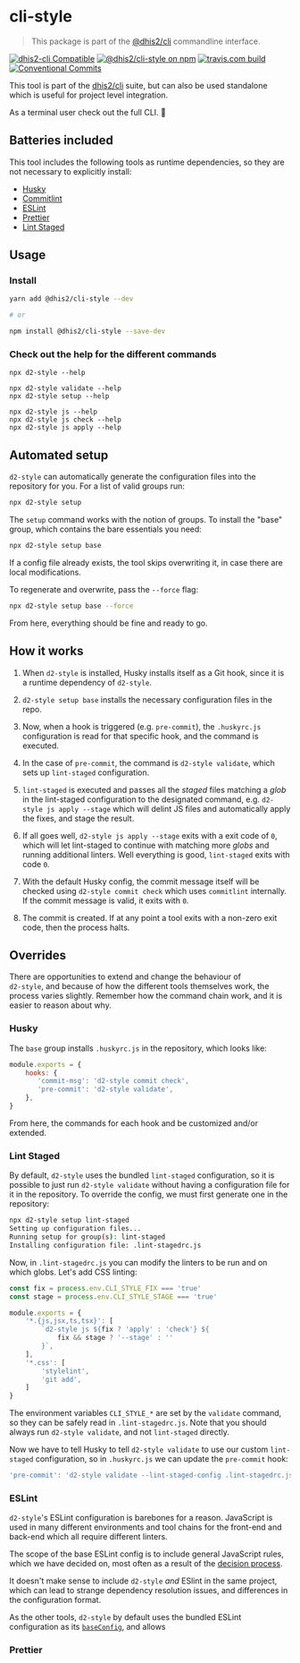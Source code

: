 # cli-style

> This package is part of the [@dhis2/cli](https://github.com/dhis2/cli)
> commandline interface.


[![dhis2-cli Compatible](https://img.shields.io/badge/dhis2-cli-ff69b4.svg)](https://github.com/dhis2/cli)
[![@dhis2/cli-style on npm](https://img.shields.io/npm/v/@dhis2/cli-style.svg)](https://www.npmjs.com/package/@dhis2/cli-style)
[![travis.com build](https://img.shields.io/travis/com/dhis2/cli-style.svg)](https://travis-ci.com/dhis2/cli-style)
[![Conventional Commits](https://img.shields.io/badge/Conventional%20Commits-1.0.0-yellow.svg)](https://conventionalcommits.org)

This tool is part of the [dhis2/cli](https://github.com/dhis2/cli)
suite, but can also be used standalone which is useful for project level
integration.

As a terminal user check out the full CLI. :rocket:

## Batteries included

This tool includes the following tools as runtime dependencies, so they
are not necessary to explicitly install:

- [Husky](https://github.com/typicode/husky)
- [Commitlint](https://commitlint.js.org)
- [ESLint](https://eslint.org/)
- [Prettier](https://prettier.io)
- [Lint Staged](https://github.com/okonet/lint-staged)

## Usage

### Install

```sh
yarn add @dhis2/cli-style --dev

# or

npm install @dhis2/cli-style --save-dev
```

### Check out the help for the different commands

```
npx d2-style --help

npx d2-style validate --help
npx d2-style setup --help

npx d2-style js --help
npx d2-style js check --help
npx d2-style js apply --help
```

## Automated setup

`d2-style` can automatically generate the configuration files into the
repository for you. For a list of valid groups run:

```sh
npx d2-style setup
```

The `setup` command works with the notion of groups. To install the
"base" group, which contains the bare essentials you need:

```sh
npx d2-style setup base
```

If a config file already exists, the tool skips overwriting it, in case
there are local modifications.

To regenerate and overwrite, pass the `--force` flag:

```sh
npx d2-style setup base --force
```

From here, everything should be fine and ready to go.

## How it works

1. When `d2-style` is installed, Husky installs itself as a Git hook,
   since it is a runtime dependency of `d2-style`.

2. `d2-style setup base` installs the necessary configuration files in the
   repo. 

3. Now, when a hook is triggered (e.g. `pre-commit`), the `.huskyrc.js`
   configuration is read for that specific hook, and the command is
   executed.

4. In the case of `pre-commit`, the command is `d2-style validate`,
   which sets up `lint-staged` configuration.

5. `lint-staged` is executed and passes all the _staged_ files matching a
   _glob_ in the lint-staged configuration to the designated command,
   e.g. `d2-style js apply --stage` which will delint JS files and
   automatically apply the fixes, and stage the result.

6. If all goes well, `d2-style js apply --stage` exits with a exit code
   of `0`, which will let lint-staged to continue with matching more
   _globs_ and running additional linters. Well everything is good,
   `lint-staged` exits with code `0`.

7. With the default Husky config, the commit message itself will be
   checked using `d2-style commit check` which uses `commitlint`
   internally. If the commit message is valid, it exits with `0`.

8. The commit is created. If at any point a tool exits with a non-zero
   exit code, then the process halts.

## Overrides

There are opportunities to extend and change the behaviour of      
`d2-style`, and because of how the different tools themselves work, the
process varies slightly. Remember how the command chain work, and it is
easier to reason about why.

### Husky

The `base` group installs `.huskyrc.js` in the repository, which looks
like:

```js
module.exports = {
    hooks: {
       'commit-msg': 'd2-style commit check',
       'pre-commit': 'd2-style validate',
    },
}
```

From here, the commands for each hook and be customized and/or extended.

### Lint Staged

By default, `d2-style` uses the bundled `lint-staged` configuration, so
it is possible to just run `d2-style validate` without having a
configuration file for it in the repository. To override the config, we
must first generate one in the repository:

```sh
npx d2-style setup lint-staged
Setting up configuration files...
Running setup for group(s): lint-staged
Installing configuration file: .lint-stagedrc.js
```

Now, in `.lint-stagedrc.js` you can modify the linters to be run and on
which globs. Let's add CSS linting:

```js
const fix = process.env.CLI_STYLE_FIX === 'true'
const stage = process.env.CLI_STYLE_STAGE === 'true'

module.exports = {
    '*.{js,jsx,ts,tsx}': [
        `d2-style js ${fix ? 'apply' : 'check'} ${
            fix && stage ? '--stage' : ''
        }`,
    ],
    '*.css': [
        'stylelint',
        'git add',
    ]
}
```

The environment variables `CLI_STYLE_*` are set by the `validate`
command, so they can be safely read in `.lint-stagedrc.js`. Note that
you should always run `d2-style validate`, and not `lint-staged`
directly.

Now we have to tell Husky to tell `d2-style validate` to use our custom
`lint-staged` configuration, so in `.huskyrc.js` we can update the
`pre-commit` hook:

```js
'pre-commit': 'd2-style validate --lint-staged-config .lint-stagedrc.js',
```

### ESLint

`d2-style`'s ESLint configuration is barebones for a reason. JavaScript
is used in many different environments and tool chains for the front-end
and back-end which all require different linters.

The scope of the base ESLint config is to include general JavaScript
rules, which we have decided on, most often as a result of the [decision
process](https://github.com/dhis2/notes/#discussion-board).

It doesn't make sense to include `d2-style` _and_ ESlint in the same
project, which can lead to strange dependency resolution issues, and
differences in the configuration format.

As the other tools, `d2-style` by default uses the bundled ESLint
configuration as its
[`baseConfig`](https://eslint.org/docs/developer-guide/nodejs-api#cliengine), and allows 


### Prettier

